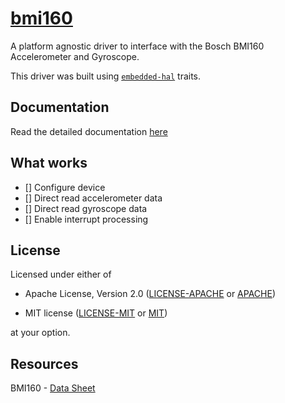 # [bmi160](https://crates.io/crates/bmi160)

A platform agnostic driver to interface with the Bosch BMI160 Accelerometer and Gyroscope.

This driver was built using [`embedded-hal`] traits.

[`embedded-hal`]: https://docs.rs/embedded-hal/~0.1

## Documentation

Read the detailed documentation [here](https://docs.rs/bmi160/)

## What works

- [] Configure device
- [] Direct read accelerometer data
- [] Direct read gyroscope data
- [] Enable interrupt processing

## License

Licensed under either of

- Apache License, Version 2.0 ([LICENSE-APACHE](LICENSE-APACHE) or
  [APACHE](http://www.apache.org/licenses/LICENSE-2.0))

- MIT license ([LICENSE-MIT](LICENSE-MIT) or [MIT](http://opensource.org/licenses/MIT))

at your option.

## Resources

BMI160 - [Data Sheet](https://ae-bst.resource.bosch.com/media/_tech/media/datasheets/BST-BMI160-DS000.pdf)
